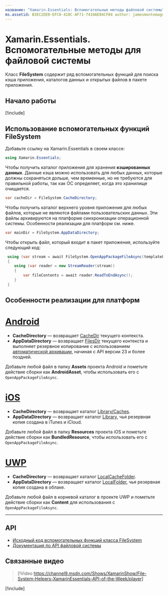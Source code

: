 ```yaml
---
название: "Xamarin.Essentials: Вспомогательные методы файловой системы"; описание: "Класс FileSystem в Xamarin.Essentials содержит ряд вспомогательных функций для поиска кэша приложения, каталогов данных и открытых файлов в пакете приложения".
ms.assetid: B3EC2DE0-EFC0-410C-AF71-7410AE84CF84 author: jamesmontemagno ms.custom: video ms.author: jamont ms.date: 04.11.2018 no-loc: [Xamarin.Forms, Xamarin.Essentials]
---
```


# <a name="xamarinessentials-file-system-helpers"></a>Xamarin.Essentials. Вспомогательные методы для файловой системы

Класс **FileSystem** содержит ряд вспомогательных функций для поиска кэша приложения, каталогов данных и открытых файлов в пакете приложения.

## <a name="get-started"></a>Начало работы

[!include[](~/essentials/includes/get-started.md)]

## <a name="using-file-system-helpers"></a>Использование вспомогательных функций FileSystem

Добавьте ссылку на Xamarin.Essentials в своем классе:

```csharp
using Xamarin.Essentials;
```

Чтобы получить каталог приложения для хранения **кэшированных данных**. Данные кэша можно использовать для любых данных, которые должны сохраняться дольше, чем временные, но не требуются для правильной работы, так как ОС определяет, когда это хранилище очищается.

```csharp
var cacheDir = FileSystem.CacheDirectory;
```

Чтобы получить каталог верхнего уровня приложения для любых файлов, которые не являются файлами пользовательских данных. Эти файлы архивируются на платформе синхронизации операционной системы. Особенности реализации для платформ см. ниже.

```csharp
var mainDir = FileSystem.AppDataDirectory;
```

Чтобы открыть файл, который входит в пакет приложения, используйте следующий код:

```csharp
 using (var stream = await FileSystem.OpenAppPackageFileAsync(templateFileName))
 {
    using (var reader = new StreamReader(stream))
    {
        var fileContents = await reader.ReadToEndAsync();
    }
 }
```

## <a name="platform-implementation-specifics"></a>Особенности реализации для платформ

# <a name="android"></a>[Android](#tab/android)

- **CacheDirectory** — возвращает [CacheDir](https://developer.android.com/reference/android/content/Context.html#getCacheDir) текущего контекста.
- **AppDataDirectory** — возвращает [FilesDir](https://developer.android.com/reference/android/content/Context.html#getFilesDir) текущего контекста и выполняет резервное копирование с использованием [автоматической архивации](https://developer.android.com/guide/topics/data/autobackup.html), начиная с API версии 23 и более поздней.

Добавьте любой файл в папку **Assets** проекта Android и пометьте действие сборки как **AndroidAsset**, чтобы использовать его с `OpenAppPackageFileAsync`.

# <a name="ios"></a>[iOS](#tab/ios)

- **CacheDirectory** — возвращает каталог [Library/Caches](https://developer.apple.com/library/content/documentation/FileManagement/Conceptual/FileSystemProgrammingGuide/FileSystemOverview/FileSystemOverview.html).
- **AppDataDirectory** — возвращает каталог [Library](https://developer.apple.com/library/content/documentation/FileManagement/Conceptual/FileSystemProgrammingGuide/FileSystemOverview/FileSystemOverview.html), чья резервная копия создана в iTunes и iCloud.

Добавьте любой файл в папку **Resources** проекта iOS и пометьте действие сборки как **BundledResource**, чтобы использовать его с `OpenAppPackageFileAsync`.

# <a name="uwp"></a>[UWP](#tab/uwp)

- **CacheDirectory** — возвращает каталог [LocalCacheFolder](https://docs.microsoft.com/uwp/api/windows.storage.applicationdata.localcachefolder#Windows_Storage_ApplicationData_LocalCacheFolder).
- **AppDataDirectory** — возвращает каталог [LocalFolder](https://docs.microsoft.com/uwp/api/windows.storage.applicationdata.localfolder#Windows_Storage_ApplicationData_LocalFolder), чья резервная копия создана в облаке.

Добавьте любой файл в корневой каталог в проекте UWP и пометьте действие сборки как **Content** для использования с `OpenAppPackageFileAsync`.

--------------

## <a name="api"></a>API

- [Исходный код вспомогательных функций класса FileSystem](https://github.com/xamarin/Essentials/tree/master/Xamarin.Essentials/FileSystem)
- [Документация по API файловой системы](xref:Xamarin.Essentials.FileSystem)

## <a name="related-video"></a>Связанные видео

> [!Video https://channel9.msdn.com/Shows/XamarinShow/File-System-Helpers-XamarinEssentials-API-of-the-Week/player]

[!include[](~/essentials/includes/xamarin-show-essentials.md)]
